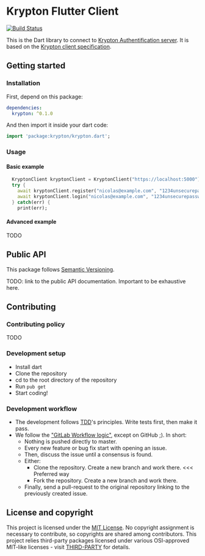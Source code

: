 # Krypton Flutter Client

[![Build Status](https://travis-ci.com/krypton-org/krypton-flutter.svg?branch=master)](https://travis-ci.com/krypton-org/krypton-flutter)

This is the Dart library to connect to [Krypton Authentification server](https://github.com/krypton-org/krypton-auth).
It is based on the [Krypton client specification](https://github.com/krypton-org/krypton-drafts/tree/master/client).

## Getting started

### Installation

First, depend on this package:

```yaml
dependencies:
  krypton: ^0.1.0
```

And then import it inside your dart code:

```dart
import 'package:krypton/krypton.dart';
```

### Usage

#### Basic example

```dart
  KryptonClient kryptonClient = KryptonClient("https://localhost:5000"); // assuming Krypton Auth's MongoDB instance is running on this URL
  try {
    await kryptonClient.register("nicolas@example.com", "1234unsecurepassword");
    await kryptonClient.login("nicolas@example.com", "1234unsecurepassword");
  } catch(err) {
    print(err);
```

#### Advanced example

TODO

## Public API

This package follows [Semantic Versioning](https://semver.org/).

TODO: link to the public API documentation. Important to be exhaustive here.

## Contributing

### Contributing policy

TODO

### Development setup

* Install dart
* Clone the repository
* cd to the root directory of the repository
* Run `pub get`
* Start coding!

### Development workflow

* The development follows [TDD](https://en.wikipedia.org/wiki/Test-driven_development)'s principles. Write tests first, then make it pass.
* We follow the ["GitLab Workflow logic"](https://docs.gitlab.com/ee/development/contributing/merge_request_workflow.html), except on GitHub ;). In short:
  * Nothing is pushed directly to master.
  * Every new feature or bug fix start with opening an issue.
  * Then, discuss the issue until a consensus is found.
  * Either:
    * Clone the repository. Create a new branch and work there. <<< Preferred way
    * Fork the repository. Create a new branch and work there.
  * Finally, send a pull-request to the original repository linking to the previously created issue.



## License and copyright

This project is licensed under the [MIT License](LICENSE).
No copyright assignment is necessary to contribute, so copyrights are shared among contributors.
This project relies third-party packages licensed under various OSI-approved MIT-like licenses - visit [THIRD-PARTY](THIRD-PARTY.md) for details.
